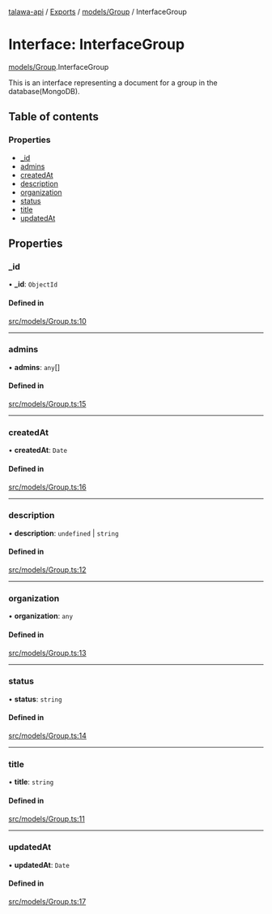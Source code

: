 [talawa-api](../README.md) / [Exports](../modules.md) / [models/Group](../modules/models_Group.md) / InterfaceGroup

# Interface: InterfaceGroup

[models/Group](../modules/models_Group.md).InterfaceGroup

This is an interface representing a document for a group in the database(MongoDB).

## Table of contents

### Properties

- [\_id](models_Group.InterfaceGroup.md#_id)
- [admins](models_Group.InterfaceGroup.md#admins)
- [createdAt](models_Group.InterfaceGroup.md#createdat)
- [description](models_Group.InterfaceGroup.md#description)
- [organization](models_Group.InterfaceGroup.md#organization)
- [status](models_Group.InterfaceGroup.md#status)
- [title](models_Group.InterfaceGroup.md#title)
- [updatedAt](models_Group.InterfaceGroup.md#updatedat)

## Properties

### \_id

• **\_id**: `ObjectId`

#### Defined in

[src/models/Group.ts:10](https://github.com/PalisadoesFoundation/talawa-api/blob/65069df/src/models/Group.ts#L10)

___

### admins

• **admins**: `any`[]

#### Defined in

[src/models/Group.ts:15](https://github.com/PalisadoesFoundation/talawa-api/blob/65069df/src/models/Group.ts#L15)

___

### createdAt

• **createdAt**: `Date`

#### Defined in

[src/models/Group.ts:16](https://github.com/PalisadoesFoundation/talawa-api/blob/65069df/src/models/Group.ts#L16)

___

### description

• **description**: `undefined` \| `string`

#### Defined in

[src/models/Group.ts:12](https://github.com/PalisadoesFoundation/talawa-api/blob/65069df/src/models/Group.ts#L12)

___

### organization

• **organization**: `any`

#### Defined in

[src/models/Group.ts:13](https://github.com/PalisadoesFoundation/talawa-api/blob/65069df/src/models/Group.ts#L13)

___

### status

• **status**: `string`

#### Defined in

[src/models/Group.ts:14](https://github.com/PalisadoesFoundation/talawa-api/blob/65069df/src/models/Group.ts#L14)

___

### title

• **title**: `string`

#### Defined in

[src/models/Group.ts:11](https://github.com/PalisadoesFoundation/talawa-api/blob/65069df/src/models/Group.ts#L11)

___

### updatedAt

• **updatedAt**: `Date`

#### Defined in

[src/models/Group.ts:17](https://github.com/PalisadoesFoundation/talawa-api/blob/65069df/src/models/Group.ts#L17)
